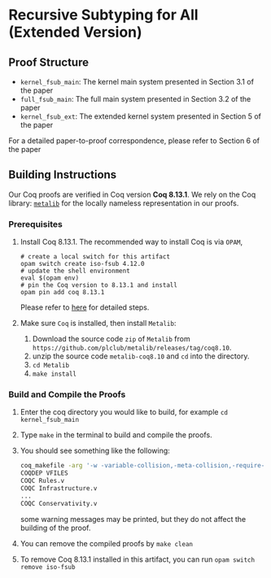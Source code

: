 

# Recursive Subtyping for All (Extended Version)


## Proof Structure


- `kernel_fsub_main`: The kernel main system presented in Section 3.1 of the paper
- `full_fsub_main`: The full main system presented in Section 3.2 of the paper
- `kernel_fsub_ext`: The extended kernel system presented in Section 5 of the paper

For a detailed paper-to-proof correspondence, please refer to Section 6 of the paper


## Building Instructions


Our Coq proofs are verified in Coq version **Coq 8.13.1**. We rely on the Coq library: [`metalib`](https://github.com/plclub/metalib/releases/tag/coq8.10) for the locally nameless representation in our proofs.

### Prerequisites

1. Install Coq 8.13.1.
   The recommended way to install Coq is via `OPAM`,
   ```
   # create a local switch for this artifact
   opam switch create iso-fsub 4.12.0 
   # update the shell environment
   eval $(opam env)
   # pin the Coq version to 8.13.1 and install
   opam pin add coq 8.13.1
   ```
   Please refer to [here](https://coq.inria.fr/opam/www/using.html) for detailed steps.

2. Make sure `Coq` is installed, then install `Metalib`:
   1. Download the source code `zip` of `Metalib` from `https://github.com/plclub/metalib/releases/tag/coq8.10`.
   2. unzip the source code `metalib-coq8.10` and `cd` into the directory.
   3. `cd Metalib`
   4. `make install`

### Build and Compile the Proofs

1. Enter the coq directory you would like to build, for example `cd kernel_fsub_main`

2. Type `make` in the terminal to build and compile the proofs.

3. You should see something like the following:
   ```sh
   coq_makefile -arg '-w -variable-collision,-meta-collision,-require-in-module' -f _CoqProject -o CoqSrc.mk
   COQDEP VFILES
   COQC Rules.v
   COQC Infrastructure.v
   ...
   COQC Conservativity.v
   ```
   some warning messages may be printed, but they do not affect the building of the proof.

4. You can remove the compiled proofs by `make clean`

5. To remove Coq 8.13.1 installed in this artifact, you can run `opam switch remove iso-fsub`

